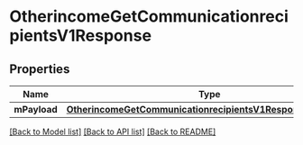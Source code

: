 # OtherincomeGetCommunicationrecipientsV1Response

## Properties
Name | Type | Description | Notes
------------ | ------------- | ------------- | -------------
**mPayload** | [**OtherincomeGetCommunicationrecipientsV1ResponseMPayload**](OtherincomeGetCommunicationrecipientsV1ResponseMPayload.md) |  | 

[[Back to Model list]](../README.md#documentation-for-models) [[Back to API list]](../README.md#documentation-for-api-endpoints) [[Back to README]](../README.md)


